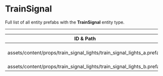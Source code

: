 # TrainSignal
Full list of all <Badge type="warning" text="2"/> entity prefabs with the **TrainSignal** entity type.

---
| ID & Path |
| --- |
| <a href="#2412590018"><Badge id="2412590018" type="tip" text="#"/></a> <Badge type="tip" text="2412590018"/> <br> assets/content/props/train_signal_lights/train_signal_lights_a.prefab |
| <a href="#3367685342"><Badge id="3367685342" type="tip" text="#"/></a> <Badge type="tip" text="3367685342"/> <br> assets/content/props/train_signal_lights/train_signal_lights_b.prefab |
